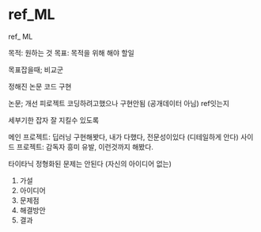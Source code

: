 # ref_ML
ref_ ML

목적: 원하는 것 
목표: 목적을 위해 해야 할일

목표잡을때; 비교군

정해진 논문 코드 구현

논문; 개선 피로젝트
코딩하려고했으나 구현안됨 (공개데이터 아님)
ref잇는지

세부기한 잡자
잘 지킬수 있도록

메인 프로젝트: 딥러닝 구현해봣다, 내가 다했다, 전문성이있다 (디테일하게 안다)
사이드 프로젝트: 감독자 흥미 유발, 이런것까지 해봤다.

타이타닉 정형화된 문제는 안된다 (자신의 아이디어 없는)
1) 가설
2) 아이디어
3) 문제점
4) 해결방안
5) 결과

